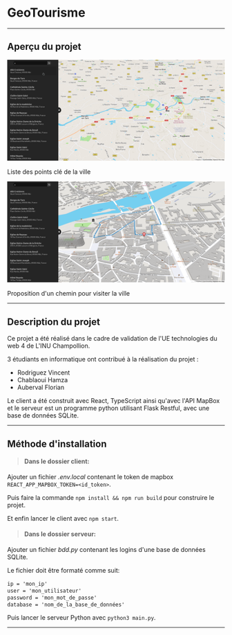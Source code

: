 # GeoTourisme
---
## Aperçu du projet

![](demo/1.png)

Liste des points clé de la ville

![](demo/2.png)

Proposition d'un chemin pour visiter la ville

---
## Description du projet
Ce projet a été réalisé dans le cadre de validation de l'UE technologies du web 4 de L'INU Champollion.

3 étudiants en informatique ont contribué à la réalisation du projet :

- Rodriguez Vincent
- Chablaoui Hamza
- Auberval Florian
 
Le client a été construit avec React, TypeScript ainsi qu'avec l'API MapBox et le serveur est un programme python utilisant Flask Restful, avec une base de données SQLite.

---
## Méthode d'installation
> #### Dans le dossier client:
Ajouter un fichier *.env.local* contenant le token de mapbox
```REACT_APP_MAPBOX_TOKEN=<id_token>```.

Puis faire la commande ```npm install && npm run build``` pour construire le projet.

Et enfin lancer le client avec ```npm start```.

> #### Dans le dossier serveur:
Ajouter un fichier *bdd.py* contenant les logins d'une base de données SQLite.

Le fichier doit être formaté comme suit:
```
ip = 'mon_ip'
user = 'mon_utilisateur'
password = 'mon_mot_de_passe'
database = 'nom_de_la_base_de_données'
```
Puis lancer le serveur Python avec ```python3 main.py```. 

---

